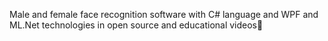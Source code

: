 Male and female face recognition software with C# language and WPF and ML.Net technologies in open source and educational videos🫡
